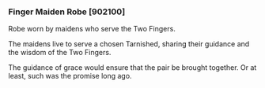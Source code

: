 ### Finger Maiden Robe [902100]

Robe worn by maidens who serve the Two Fingers.

The maidens live to serve a chosen Tarnished, sharing their guidance and the wisdom of the Two Fingers.

The guidance of grace would ensure that the pair be brought together. Or at least, such was the promise long ago.